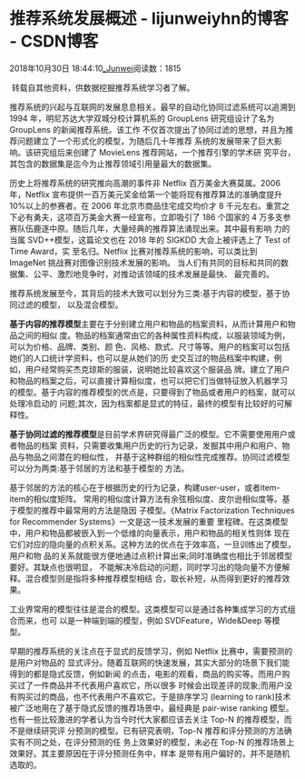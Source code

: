 # 推荐系统发展概述 - lijunweiyhn的博客 - CSDN博客





2018年10月30日 18:44:10[_Junwei](https://me.csdn.net/lijunweiyhn)阅读数：1815








 转载自其他资料，供数据挖掘推荐系统学习者了解。

推荐系统的兴起与互联网的发展息息相关。最早的自动化协同过滤系统可以追溯到 1994 年，明尼苏达大学双城分校计算机系的 GroupLens 研究组设计了名为 GroupLens 的新闻推荐系统。该工作 不仅首次提出了协同过滤的思想，并且为推荐问题建立了一个形式化的模型，为随后几十年推荐 系统的发展带来了巨大影响。该研究组后来创建了 MovieLens 推荐网站，一个推荐引擎的学术研 究平台，其包含的数据集是迄今为止推荐领域引用量最大的数据集。

历史上将推荐系统的研究推向高潮的事件非 Netflix 百万美金大赛莫属。2006 年，Netflix 宣布提供一百万美元奖金给第一个能将现有推荐算法的准确度提升 10%以上的参赛者。在 2006 年北京市商品住宅成交均价才 8 千元左右。重赏之下必有勇夫，这项百万美金大赛一经宣布，立即吸引了 186 个国家的 4 万多支参赛队伍鹿逐中原。随后几年，大量经典的推荐算法涌现出来。其中最有影响 力的当属 SVD++模型，这篇论文也在 2018 年的 SIGKDD 大会上被评选上了 Test of Time Award，实 至名归。Netflix 比赛对推荐系统的影响，可以类比到 ImageNet 挑战赛对图像识别技术发展的影响。 当人们有共同的目标和共同的数据集、公平、激烈地竞争时，对推动该领域的技术发展是最快、 最完善的。

推荐系统发展至今，其背后的技术大致可以划分为三类:基于内容的模型，基于协同过滤的模型， 以及混合模型。

**基于内容的推荐模型**主要在于分别建立用户和物品的档案资料，从而计算用户和物品之间的相似 度。物品的档案通常由它的各种属性资料构成，以服装领域为例，可以为价格、品牌、类别、颜 色、风格、款式、尺寸等等。用户的档案可以包括她们的人口统计学资料，也可以是从她们的历 史交互过的物品档案中构建，例如，用户经常购买杰克琼斯的服装，说明她比较喜欢这个服装品 牌。建立了用户和物品的档案之后，可以直接计算相似度，也可以把它们当做特征放入机器学习 的模型。基于内容的推荐模型的优点是，只要得到了物品或者用户的档案，就可以处理冷启动的 问题;其次，因为档案都是显式的特征，最终的模型有比较好的可解释性。

**基于协同过滤的推荐模型**是目前学术界研究得最广泛的模型。它不需要使用用户或者物品的档案 资料，只需要收集用户历史的行为记录，发掘其中用户和用户、物品与物品之间潜在的相似性， 并基于这种群组的相似性完成推荐。协同过滤模型可以分为两类:基于邻居的方法和基于模型的 方法。

基于邻居的方法的核心在于根据历史的行为记录，构建user-user，或者item-item的相似度矩阵。 常用的相似度计算方法有余弦相似度、皮尔逊相似度等。基于模型的推荐中最常用的方法是隐因 子模型。《Matrix Factorization Techniques for Recommender Systems》一文是这一技术发展的重要 里程碑。在这类模型中，用户和物品都被嵌入到一个低维的向量表示，用户和物品的相关性则体 现在它们对应的隐向量的点积关系。这种方法的优点在于效率高，一旦训练出了模型，用户和物 品的关系就能很方便地通过点积计算出来;同时准确度也相比于邻居模型要好。其缺点也很明显， 不能解决冷启动的问题，同时学习出的隐向量不方便解释。混合模型则是指将多种推荐模型相结 合，取长补短，从而得到更好的推荐效果。

工业界常用的模型往往是混合的模型。这类模型可以是通过各种集成学习的方式组合而来，也可 以是一种端到端的模型，例如 SVDFeature，Wide&Deep 等模型。

早期的推荐系统的关注点在于显式的反馈学习，例如 Netflix 比赛中，需要预测的是用户对物品的 显式评分。随着互联网的快速发展，其实大部分的场景下我们能得到的都是隐式反馈，例如新闻 的点击，电影的观看，商品的购买等。而用户购买过了一件商品并不代表用户喜欢它，所以很多 时候会出现差评的现象;而用户没有购买过的商品，也不代表用户不喜欢它。于是排序学习 (learning to rank)技术被广泛地用在了基于隐式反馈的推荐场景中，最经典是 pair-wise ranking 模型。 也有一些比较激进的学者认为当今时代大家都应该去关注 Top-N 的推荐模型，而不是继续研究评 分预测的模型。已有研究表明，Top-N 推荐和评分预测的方法确实有不同之处，在评分预测的任 务上效果好的模型，未必在 Top-N 的推荐场景上效果好。其主要原因在于评分预测任务中，样本 是带有用户偏好的，并不是随机选取的。



